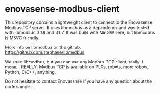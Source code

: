 # enovasense-modbus-client

This repository contains a lightweight client to connect to the 
Enovasense Modbus TCP server. It uses libmodbus as a dependency and was 
tested with libmodbus 3.1.6 and 3.1.7. It was build with MinGW here, but 
libmodbus is MSVC friendly.

More info on libmodbus on the github: https://github.com/stephane/libmodbus

We used libmodbus, but you can use any Modbus TCP client, really. I mean... REALLY. Modbus TCP is available on 
PLCs, robots, more robots, Python, C/C++, anything.

Do not hesitate to contact Enovasense if you have any question about the code sample.
